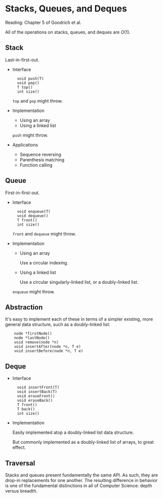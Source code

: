 # Stacks, Queues, and Deques

Reading: Chapter 5 of Goodrich et al.

All of the operations on stacks, queues, and deques are $O(1)$. 

## Stack

Last-in-first-out.

- Interface

		void push(T)
		void pop()
		T top()
		int size()

	`top` and `pop` might throw.

- Implementation

	- Using an array
	- Using a linked list

	`push` might throw.

- Applications

	- Sequence reversing
	- Parenthesis matching
	- Function calling

## Queue

First-in-first-out.

- Interface

		void enqueue(T)
		void dequeue()
		T front()
		int size()

	`front` and `dequeue` might throw.

- Implementation

	- Using an array

		Use a circular indexing.

	- Using a linked list

		Use a circular singularly-linked list, or a doubly-linked list.

	`enqueue` might throw.

## Abstraction

It's easy to implement each of these in terms of a simpler existing, more general data structure, such as a doubly-linked list:

		node *firstNode()
		node *lastNode()
		void remove(node *n)
		void insertAfter(node *n, T e)
		void insertBefore(node *n, T e)

## Deque

- Interface

		void insertFront(T)
		void insertBack(T)
		void eraseFront()
		void eraseBack()
		T front()
		T back()
		int size()

- Implementation

	Easily implemented atop a doubly-linked list data structure.

	But commonly implemented as a doubly-linked list of arrays, to great effect.

## Traversal

Stacks and queues present fundamentally the same API. As such, they are drop-in replacements for one another. The resulting difference in behavior is one of the fundamental distinctions in all of Computer Science: depth versus breadth.



